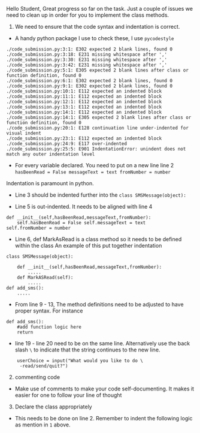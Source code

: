 Hello Student,
Great progress so far on the task. Just a couple of issues we need to clean up in order for you to implement the class methods.

1. We need to ensure that the code syntax and indentation is correct.
- A handy python package I use to check these, I use `pycodestyle`
```
./code_submission.py:3:1: E302 expected 2 blank lines, found 0
./code_submission.py:3:18: E231 missing whitespace after ','
./code_submission.py:3:30: E231 missing whitespace after ','
./code_submission.py:3:42: E231 missing whitespace after ','
./code_submission.py:5:1: E305 expected 2 blank lines after class or function definition, found 0
./code_submission.py:6:1: E302 expected 2 blank lines, found 0
./code_submission.py:9:1: E302 expected 2 blank lines, found 0
./code_submission.py:10:1: E112 expected an indented block
./code_submission.py:11:1: E112 expected an indented block
./code_submission.py:12:1: E112 expected an indented block
./code_submission.py:13:1: E112 expected an indented block
./code_submission.py:14:1: E112 expected an indented block
./code_submission.py:14:1: E305 expected 2 blank lines after class or function definition, found 0
./code_submission.py:20:1: E128 continuation line under-indented for visual indent
./code_submission.py:23:1: E112 expected an indented block
./code_submission.py:24:9: E117 over-indented
./code_submission.py:25:5: E901 IndentationError: unindent does not match any outer indentation level
```
- For every variable declared. You need to put on a new line
line 2 `hasBeenRead = False messageText = text fromNumber = number`

Indentation is paramount in python. 
- Line 3 should be indented further into the `class SMSMessage(object):`
  
- Line 5 is out-indented. It needs to be aligned with line 4
```
def __init__(self,hasBeenRead,messageText,fromNumber):
    self.hasBeenRead = False self.messageText = text
self.fromNumber = number
```
- Line 6,
def MarkAsRead is a class method so it needs to be defined within the class
An example of this put together  indentation

```
class SMSMessage(object):

    def __init__(self,hasBeenRead,messageText,fromNumber):
        .....
    def MarkASRead(self):
        .....
def add_sms():
    .....
```

- From line 9 - 13, The method definitions need to be adjusted to have proper syntax. For instance
```
def add_sms():
    #add function logic here
    return
```

- line 19 - line 20 need to be on the same line. Alternatively use the back slash  `\` to indicate that the string continues to the new line.
```
    userChoice = input("What would you like to do \
     -read/send/quit?")
```

2. commenting code
 - Make use of comments to make your code self-documenting. It makes it easier for one to follow your line of thought

3. Declare the class appropriately
- This needs to be done on line 2. Remember to indent the following logic as mention in `1` above.

